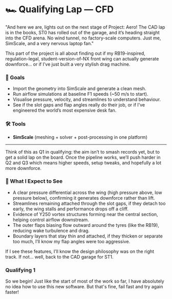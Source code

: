 # 🏎️ Qualifying Lap — CFD  

"And here we are, lights out on the next stage of Project: Aero! The CAD lap is in the books, ST0 has rolled out of the garage, and it’s heading straight into the CFD arena. No wind tunnel, no factory-scale computers. Just me, SimScale, and a very nervous laptop fan."  

This part of the project is all about finding out if my RB19-inspired, regulation-legal, student-version-of-NX front wing can actually generate downforce… or if I’ve just built a very stylish drag machine.  

### 🎯 Goals  

- Import the geometry into SimScale and generate a clean mesh.  
- Run airflow simulations at baseline F1 speeds (~50 m/s to start).  
- Visualise pressure, velocity, and streamlines to understand behaviour.  
- See if the slot gaps and flap angles really do their job, or if I’ve engineered the world’s most expensive desk fan.  

### 🛠️ Tools  

- **SimScale** (meshing + solver + post-processing in one platform)  

---

Think of this as Q1 in qualifying: the aim isn’t to smash records yet, but to get a solid lap on the board. Once the pipeline works, we’ll push harder in Q2 and Q3 which means higher speeds, setup tweaks, and hopefully a lot more downforce.  

### 🧠 What I Expect to See  

- A clear pressure differential across the wing (high pressure above, low pressure below), confirming it generates downforce rather than lift.  
- Streamlines remaining attached through the slot gaps, if they detach too early, the wing stalls and performance drops off a cliff.  
- Evidence of Y250 vortex structures forming near the central section, helping control airflow downstream.  
- The outer flaps biasing flow outward around the tyres (like the RB19), reducing wake turbulence and drag.  
- Boundary layers that stay thin and attached, if they thicken or separate too much, I’ll know my flap angles were too aggressive.  

If I see these features, I’ll know the design philosophy was on the right track. If not… well, back to the CAD garage for ST1.  

### Qualifying 1

So we begin! Just like the start of most of the work so far, I have absolutely no idea how to use this new software. 
But that's fine, fail fast and try again faster!



